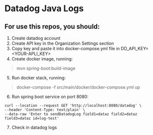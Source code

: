# Datadog Java Logs

## For use this repos, you should:

1. Create datadog account
2. Create API key in the Organization Settings section
3. Copy key and paste it into docker-compose.yml file in DD_API_KEY=<YOUR-APLI_KEY>
4. Create docker image, running: 
> mvn spring-boot:build-image 
5. Run docker stack, running:
> docker-compose -f src/main/docker/docker-compose.yml up
6. Run spring boot service on port 8080:
```
curl --location --request GET 'http://localhost:8080/datadog' \
--header 'Content-Type: text/plain' \
--data-raw 'Enter to sendDatadogLog field1=dataz field2=dataz field3=dataz id=log-test'
```
7. Check in datadog logs
